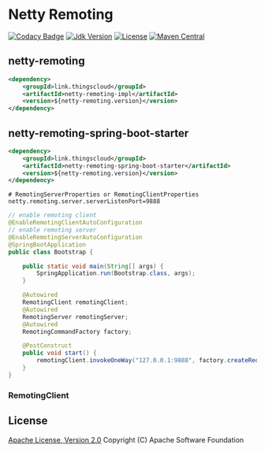 # Netty Remoting

[![Codacy Badge](https://api.codacy.com/project/badge/Grade/bc80abd17a444f0ba0d94ec807e07843)](https://app.codacy.com/manual/zhouhailin/netty-remoting?utm_source=github.com&utm_medium=referral&utm_content=zhouhailin/netty-remoting&utm_campaign=Badge_Grade_Settings)
[![Jdk Version](https://img.shields.io/badge/JDK-1.8-green.svg)](https://img.shields.io/badge/JDK-1.8-green.svg)
[![License](https://img.shields.io/badge/license-Apache%202-4EB1BA.svg)](https://www.apache.org/licenses/LICENSE-2.0.html)
[![Maven Central](https://maven-badges.herokuapp.com/maven-central/link.thingscloud/netty-remoting/badge.svg)](https://maven-badges.herokuapp.com/maven-central/link.thingscloud/netty-remoting/)

## netty-remoting

```xml
<dependency>
    <groupId>link.thingscloud</groupId>
    <artifactId>netty-remoting-impl</artifactId>
    <version>${netty-remoting.version}</version>
</dependency>
```

## netty-remoting-spring-boot-starter

```xml
<dependency>
    <groupId>link.thingscloud</groupId>
    <artifactId>netty-remoting-spring-boot-starter</artifactId>
    <version>${netty-remoting.version}</version>
</dependency>
```

```properties
# RemotingServerProperties or RemotingClientProperties
netty.remoting.server.serverListenPort=9888

```

```java
// enable remoting client
@EnableRemotingClientAutoConfiguration
// enable remoting server
@EnableRemotingServerAutoConfiguration
@SpringBootApplication
public class Bootstrap {

    public static void main(String[] args) {
        SpringApplication.run(Bootstrap.class, args);
    }

    @Autowired
    RemotingClient remotingClient;
    @Autowired
    RemotingServer remotingServer;
    @Autowired
    RemotingCommandFactory factory;

    @PostConstruct
    public void start() {
        remotingClient.invokeOneWay("127.0.0.1:9888", factory.createRequest());
    }
}
```

### RemotingClient

## License

[Apache License, Version 2.0](http://www.apache.org/licenses/LICENSE-2.0.html) Copyright (C) Apache Software Foundation
